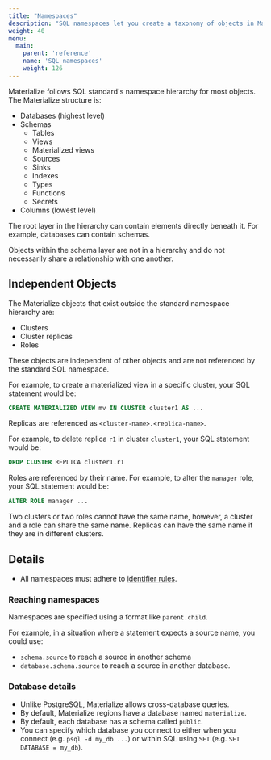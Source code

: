 ```yaml
---
title: "Namespaces"
description: "SQL namespaces let you create a taxonomy of objects in Materialize."
weight: 40
menu:
  main:
    parent: 'reference'
    name: 'SQL namespaces'
    weight: 126
---
```


Materialize follows SQL standard's namespace hierarchy for most objects. The
Materialize structure is:

- Databases (highest level)
- Schemas
    - Tables
    - Views
    - Materialized views
    - Sources
    - Sinks
    - Indexes
    - Types
    - Functions
    - Secrets
- Columns (lowest level)

The root layer in the hierarchy can contain elements directly beneath it. For
example, databases can contain schemas.

Objects within the schema layer are not in a hierarchy and do not necessarily
share a relationship with one another.

## Independent Objects

The Materialize objects that exist outside the standard namespace hierarchy
are:

- Clusters
- Cluster replicas
- Roles

These objects are independent of other objects and are not referenced by the
standard SQL namespace.

For example, to create a materialized view in a specific cluster, your SQL
statement would be:

```sql
CREATE MATERIALIZED VIEW mv IN CLUSTER cluster1 AS ... 
```

Replicas are referenced as `<cluster-name>.<replica-name>`.

For example, to delete replica `r1` in cluster `cluster1`, your SQL statement
would be:

```sql
DROP CLUSTER REPLICA cluster1.r1
```

Roles are referenced by their name. For example, to alter the `manager` role, your SQL statement would be:

```sql
ALTER ROLE manager ...
```

Two clusters or two roles cannot have the same name, however, a cluster and a
role can share the same name. Replicas can have the same name
if they are in different clusters.

## Details

- All namespaces must adhere to [identifier rules](../identifiers).

### Reaching namespaces

Namespaces are specified using a format like `parent.child`.

For example, in a situation where a statement expects a source name, you could
use:

- `schema.source` to reach a source in another schema
- `database.schema.source` to reach a source in another database.

### Database details

- Unlike PostgreSQL, Materialize allows cross-database queries.
- By default, Materialize regions have a database named `materialize`.
- By default, each database has a schema called `public`.
- You can specify which database you connect to either when you connect (e.g.
  `psql -d my_db ...`) or within SQL using `SET` (e.g. `SET DATABASE = my_db`).
